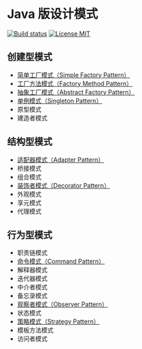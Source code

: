 # Java 版设计模式

[![Build status](https://travis-ci.org/HasonHuang/java-design-patterns.svg?branch=master)](https://travis-ci.org/HasonHuang/java-design-patterns)
[![License MIT](https://img.shields.io/github/license/HasonHuang/java-design-patterns.svg)](https://raw.githubusercontent.com/HasonHuang/java-design-patterns/master/LICENSE)


## 创建型模式

- [简单工厂模式（Simple Factory Pattern）](./simple-factory-pattern)
- [工厂方法模式（Factory Method Pattern）](./factory-method-pattern)
- [抽象工厂模式（Abstract Factory Pattern）](./abstract-factory-pattern)
- [单例模式（Singleton Pattern）](./singleton-pattern)
- 原型模式
- 建造者模式

## 结构型模式

- [适配器模式（Adapter Pattern）](./adapter-pattern)
- 桥接模式
- 组合模式
- [装饰者模式（Decorator Pattern）](./decorator-pattern)
- 外观模式
- 享元模式
- 代理模式

## 行为型模式

- 职责链模式
- [命令模式（Command Pattern）](./command-pattern)
- 解释器模式
- 迭代器模式
- 中介者模式
- 备忘录模式
- [观察者模式（Observer Pattern）](./observer-pattern)
- 状态模式
- [策略模式（Strategy Pattern）](./strategy-pattern)
- 模板方法模式
- 访问者模式
